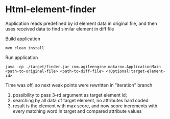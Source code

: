 # Html-element-finder

Application reads predefined by id element data in original file, and then uses received data to find similar element in diff file

Build application

```
mvn clean install
```

Run application
```
java -cp ./target/finder.jar com.agileengine.makarov.ApplicationMain <path-to-original-file> <path-to-diff-file> <!Optional!target-element-id>
```
Time was off, so next weak points were rewritten in "iteration" branch
1) possibility to pass 3-rd argument as target element id;
2) searching by all data of target element, no attributes hard coded
3) result is the element with max score, and now score increments with every matching word in target and compared attribute values 
